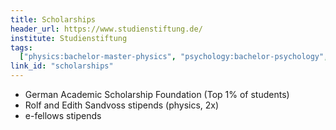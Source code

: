 ```yaml
---
title: Scholarships
header_url: https://www.studienstiftung.de/
institute: Studienstiftung
tags:
  ["physics:bachelor-master-physics", "psychology:bachelor-psychology", "community service", "intellectual curiosity:values", "cross-cultural agility:agility"]
link_id: "scholarships"
---
```

 * German Academic Scholarship Foundation (Top 1% of students)
 * Rolf and Edith Sandvoss stipends (physics, 2x) 
 * e-fellows stipends